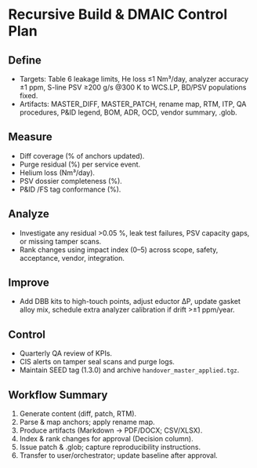 # Recursive Build & DMAIC Control Plan

## Define
- Targets: Table 6 leakage limits, He loss ≤1 Nm³/day, analyzer accuracy ±1 ppm, S-line PSV ≥200 g/s @300 K to WCS.LP, BD/PSV populations fixed.
- Artifacts: MASTER_DIFF, MASTER_PATCH, rename map, RTM, ITP, QA procedures, P&ID legend, BOM, ADR, OCD, vendor summary, .glob.

## Measure
- Diff coverage (% of anchors updated).  
- Purge residual (%) per service event.  
- Helium loss (Nm³/day).  
- PSV dossier completeness (%).  
- P&ID /FS tag conformance (%).

## Analyze
- Investigate any residual >0.05 %, leak test failures, PSV capacity gaps, or missing tamper scans.  
- Rank changes using impact index (0–5) across scope, safety, acceptance, vendor, integration.

## Improve
- Add DBB kits to high-touch points, adjust eductor ΔP, update gasket alloy mix, schedule extra analyzer calibration if drift >±1 ppm/year.

## Control
- Quarterly QA review of KPIs.  
- CIS alerts on tamper seal scans and purge logs.  
- Maintain SEED tag (1.3.0) and archive `handover_master_applied.tgz`.

## Workflow Summary
1. Generate content (diff, patch, RTM).  
2. Parse & map anchors; apply rename map.  
3. Produce artifacts (Markdown → PDF/DOCX; CSV/XLSX).  
4. Index & rank changes for approval (Decision column).  
5. Issue patch & .glob; capture reproducibility instructions.  
6. Transfer to user/orchestrator; update baseline after approval.
